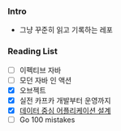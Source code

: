 ### Intro
- 그냥 꾸준히 읽고 기록하는 레포

### Reading List
- [ ] 이펙티브 자바
- [ ] 모던 자바 인 액션
- [X] 오브젝트
- [X] 실전 카프카 개발부터 운영까지
- [X] [데이터 중심 어플리케이션 설계](https://github.com/weekly-book-study/designing-data-intensive-applications)
- [ ] Go 100 mistakes

